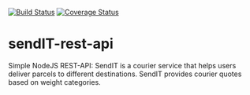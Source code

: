 [![Build Status](https://travis-ci.org/coolbeatz71/sendIT-rest-api.svg?branch=master)](https://travis-ci.org/coolbeatz71/sendIT-rest-api)         [![Coverage Status](https://coveralls.io/repos/github/coolbeatz71/sendIT-rest-api/badge.png?branch=feature)](https://coveralls.io/github/coolbeatz71/sendIT-rest-api?branch=feature)

# sendIT-rest-api
Simple NodeJS REST-API: SendIT is a courier service that helps users deliver parcels to different destinations. SendIT provides courier quotes based on weight categories.
